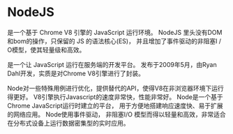 # NodeJS

是一个基于 Chrome V8 引擎的 JavaScript 运行环境。
NodeJS 里头没有DOM和bom的操作，只保留的 JS 的语法核心(ES)，
并且增加了事件驱动的非阻塞I / O模型，使其轻量级和高效。

是一个让 JavaScript 运行在服务端的开发平台。
发布于2009年5月，由Ryan Dahl开发，实质是对Chrome V8引擎进行了封装。

Node对一些特殊用例进行优化，提供替代的API，使得V8在非浏览器环境下运行得更好。
V8引擎执行Javascript的速度非常快，性能非常好。
Node是一个基于Chrome JavaScript运行时建立的平台， 用于方便地搭建响应速度快、易于扩展的网络应用。
Node使用事件驱动， 非阻塞I/O 模型而得以轻量和高效，非常适合在分布式设备上运行数据密集型的实时应用。

